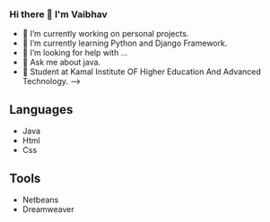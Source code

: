 ### Hi there 👋 I'm Vaibhav

- 🔭 I’m currently working on personal projects.
- 🌱 I’m currently learning Python and Django Framework.
- 🤔 I’m looking for help with ...
- 💬 Ask me about java.
- 🏫 Student at Kamal Institute OF Higher Education And Advanced Technology.
-->
## Languages
 - Java 
 - Html
 - Css
## Tools
  - Netbeans
  -  Dreamweaver
  
 
